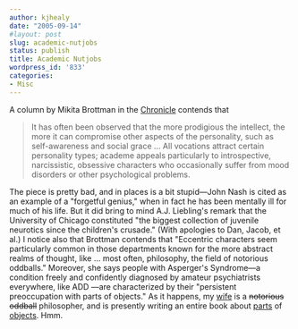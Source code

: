 ```yaml
---
author: kjhealy
date: "2005-09-14"
#layout: post
slug: academic-nutjobs
status: publish
title: Academic Nutjobs
wordpress_id: '833'
categories:
- Misc
---
```


A column by Mikita Brottman in the [Chronicle](http://chronicle.com/free/v52/i04/04b00701.htm) contends that

> It has often been observed that the more prodigious the intellect, the more it can compromise other aspects of the personality, such as self-awareness and social grace … All vocations attract certain personality types; academe appeals particularly to introspective, narcissistic, obsessive characters who occasionally suffer from mood disorders or other psychological problems.

The piece is pretty bad, and in places is a bit stupid—John Nash is cited as an example of a "forgetful genius," when in fact he has been mentally ill for much of his life. But it did bring to mind A.J. Liebling's remark that the University of Chicago constituted "the biggest collection of juvenile neurotics since the children's crusade." (With apologies to Dan, Jacob, et al.) I notice also that Brottman contends that "Eccentric characters seem particularly common in those departments known for the more abstract realms of thought, like … most often, philosophy, the field of notorious oddballs." Moreover, she says people with Asperger's Syndrome—a condition freely and confidently diagnosed by amateur psychiatrists everywhere, like ADD —are characterized by their "persistent preoccupation with parts of objects." As it happens, my [wife](http://www.u.arizona.edu/~lapaul/) is a ~~notorious oddball~~ philosopher, and is presently writing an entire book about [parts](http://www.u.arizona.edu/~lapaul/papers/logical-parts.pdf) of [objects](http://www.u.arizona.edu/~lapaul/papers/ajp.pdf). Hmm.
